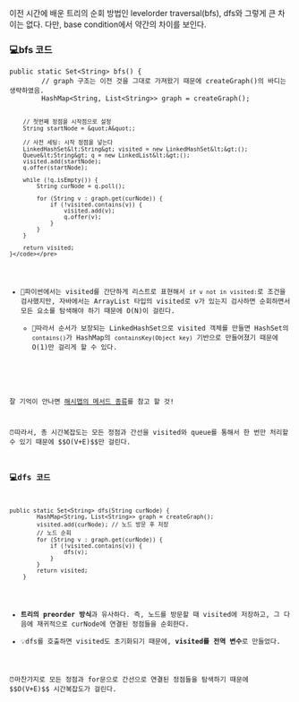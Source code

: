 <p>이전 시간에 배운 트리의 순회 방법인 levelorder traversal(bfs), dfs와 그렇게 큰 차이는 없다. 다만, base condition에서 약간의 차이를 보인다.</p>
<h3 id="💻bfs-코드">💻bfs 코드</h3>
<pre><code class="language-java">public static Set&lt;String&gt; bfs() {
        // graph 구조는 이전 것을 그대로 가져왔기 때문에 createGraph()의 바디는 생략하였음.
        HashMap&lt;String, List&lt;String&gt;&gt; graph = createGraph();

        // 첫번째 정점을 시작점으로 설정
        String startNode = &quot;A&quot;;

        // 사전 세팅: 시작 정점을 넣는다
        LinkedHashSet&lt;String&gt; visited = new LinkedHashSet&lt;&gt;();
        Queue&lt;String&gt; q = new LinkedList&lt;&gt;();
        visited.add(startNode);
        q.offer(startNode);

        while (!q.isEmpty()) {
            String curNode = q.poll();

            for (String v : graph.get(curNode)) {
                if (!visited.contains(v)) {
                    visited.add(v);
                    q.offer(v);
                }
            }
        }

        return visited;
    }</code></pre>
<ul>
<li>🚩파이썬에서는 visited를 간단하게 리스트로 표현해서 <code>if v not in visited:</code>로 조건을 검사했지만, 자바에서는 ArrayList 타입의 visited로 v가 있는지 검사하면 순회하면서 모든 요소를 탐색해야 하기 때문에 O(N)이 걸린다. <ul>
<li>🔨따라서 순서가 보장되는 LinkedHashSet으로 visited 객체를 만들면 HashSet의 <code>contains()</code>가 HashMap의 <code>containsKey(Object key)</code> 기반으로 만들어졌기 때문에 O(1)만 걸리게 할 수 있다.</li>
</ul>
</li>
</ul>
<p>잘 기억이 안나면 <a href="https://velog.io/@csj0209/%ED%95%B4%EC%8B%9C%ED%85%8C%EC%9D%B4%EB%B8%94Hash-Table#%ED%95%B4%EC%8B%9C%EB%A7%B5%EC%9D%98-%EB%A9%94%EC%84%9C%EB%93%9C-%EC%A2%85%EB%A5%98">해시맵의 메서드 종류</a>를 참고 할 것!  </p>
<p>⏰따라서, 총 시간복잡도는 모든 정점과 간선을 visited와 queue를 통해서 한 번만 처리할 수 있기 때문에 $$O(V+E)$$만 걸린다.</p>
<h3 id="💻dfs-코드">💻dfs 코드</h3>
<pre><code class="language-java">public static Set&lt;String&gt; dfs(String curNode) {
        HashMap&lt;String, List&lt;String&gt;&gt; graph = createGraph();
        visited.add(curNode); // 노드 방문 후 저장
        // 노드 순회
        for (String v : graph.get(curNode)) {
            if (!visited.contains(v)) {
                dfs(v);
            }
        }
        return visited;
    }</code></pre>
<ul>
<li><strong>트리의 preorder 방식</strong>과 유사하다. 즉, 노드를 방문할 때 visited에 저장하고, 그 다음에 재귀적으로 curNode에 연결된 정점들을 순회한다.</li>
<li>💡dfs를 호출하면 visited도 초기화되기 때문에, <strong>visited를 전역 변수</strong>로 만들었다.</li>
</ul>
<p>⏰마찬가지로 모든 정점과 for문으로 간선으로 연결된 정점들을 탐색하기 때문에 $$O(V+E)$$ 시간복잡도가 걸린다.</p>